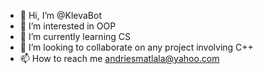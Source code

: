 - 👋 Hi, I’m @KlevaBot
- 👀 I’m interested in OOP 
- 🌱 I’m currently learning CS 
- 💞️ I’m looking to collaborate on any project involving C++
- 📫 How to reach me andriesmatlala@yahoo.com

<!---
KlevaBot/KlevaBot is a ✨ special ✨ repository because its `README.md` (this file) appears on your GitHub profile.
You can click the Preview link to take a look at your changes.
--->
